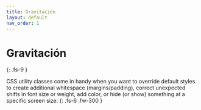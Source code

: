 ```yaml
---
title: Gravitación
layout: default
nav_order: 1
---
```


# Gravitación
{: .fs-9 }

CSS utility classes come in handy when you want to override default styles to create additional whitespace (margins/padding), correct unexpected shifts in font size or weight, add color, or hide (or show) something at a specific screen size.
{: .fs-6 .fw-300 }